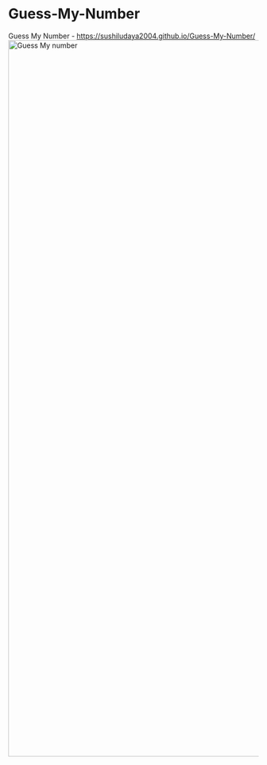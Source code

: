 # Guess-My-Number

Guess My Number - https://sushiludaya2004.github.io/Guess-My-Number/
<img width="1440" alt="Guess My number" src="https://github.com/sushiludaya2004/Guess-My-Number/GuessMyNumber.png">

